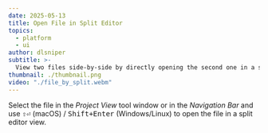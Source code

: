 ```yaml
---
date: 2025-05-13
title: Open File in Split Editor
topics:
  - platform
  - ui
author: dlsniper
subtitle: >-
  View two files side-by-side by directly opening the second one in a split-editor mode
thumbnail: ./thumbnail.png
video: "./file_by_split.webm"
---
```


Select the file in the _Project View_ tool window or in the _Navigation Bar_ and use <kbd>⇧⏎</kbd> (macOS) / <kbd>Shift+Enter</kbd> (Windows/Linux) to open the file in a split editor view.
